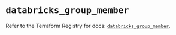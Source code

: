 # `databricks_group_member`

Refer to the Terraform Registry for docs: [`databricks_group_member`](https://registry.terraform.io/providers/databricks/databricks/1.79.0/docs/resources/group_member).

